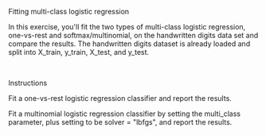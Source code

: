 Fitting multi-class logistic regression

In this exercise, you'll fit the two types of multi-class logistic regression, one-vs-rest and softmax/multinomial, on the handwritten digits data set and compare the results. The handwritten digits dataset is already loaded and split into X_train, y_train, X_test, and y_test.

<br>

Instructions

Fit a one-vs-rest logistic regression classifier and report the results.

Fit a multinomial logistic regression classifier by setting the multi_class parameter, plus setting to be solver = "lbfgs", and report the results.
